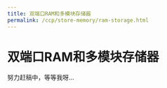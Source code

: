 ```yaml
---
title: 双端口RAM和多模块存储器
permalink: /ccp/store-memory/ram-storage.html
---
```


# 双端口RAM和多模块存储器

努力赶稿中，等等我呀...

